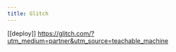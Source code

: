 ```yaml
---
title: Glitch
---
```

[[deploy]]
https://glitch.com/?utm_medium=partner&utm_source=teachable_machine